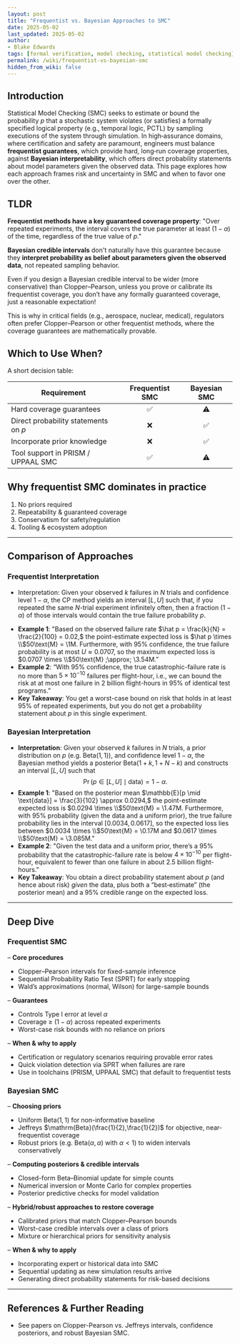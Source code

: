 ```yaml
---
layout: post
title: "Frequentist vs. Bayesian Approaches to SMC"
date: 2025-05-02
last_updated: 2025-05-02
author:
- Blake Edwards
tags: [formal verification, model checking, statistical model checking]
permalink: /wiki/frequentist-vs-bayesian-smc
hidden_from_wiki: false
---
```


## Introduction

Statistical Model Checking (SMC) seeks to estimate or bound the probability $p$ that a stochastic system violates (or satisfies) a formally specified logical property (e.g., temporal logic, PCTL) by sampling executions of the system through simulation. In high‐assurance domains, where certification and safety are paramount, engineers must balance **frequentist guarantees**, which provide hard, long‐run coverage properties, against **Bayesian interpretability**, which offers direct probability statements about model parameters given the observed data. This page explores how each approach frames risk and uncertainty in SMC and when to favor one over the other.

## TLDR

**Frequentist methods have a key guaranteed coverage property**: "Over repeated experiments, the interval covers the true parameter at least $(1-\alpha)$ of the time, regardless of the true value of $p$."

**Bayesian credible intervals** don't naturally have this guarantee because they **interpret probability as belief about parameters given the observed data**, not repeated sampling behavior.

Even if you design a Bayesian credible interval to be wider (more conservative) than Clopper–Pearson, unless you prove or calibrate its frequentist coverage, you don’t have any formally guaranteed coverage, just a reasonable expectation!

This is why in critical fields (e.g., aerospace, nuclear, medical), regulators often prefer Clopper–Pearson or other frequentist methods, where the coverage guarantees are mathematically provable.

## Which to Use When?
A short decision table:

| Requirement                           | Frequentist SMC | Bayesian SMC |
|---------------------------------------|:---------------:|:------------:|
| Hard coverage guarantees              |      ✅          |      ⚠️      |
| Direct probability statements on $p$  |      ❌          |      ✅      |
| Incorporate prior knowledge           |      ❌          |      ✅      |
| Tool support in PRISM / UPPAAL SMC    |      ✅          |      ⚠️      |

## Why frequentist SMC dominates in practice
1. No priors required  
2. Repeatability & guaranteed coverage  
3. Conservatism for safety/regulation  
4. Tooling & ecosystem adoption

---

## Comparison of Approaches

### Frequentist Interpretation

- Interpretation: Given your observed $k$ failures in $N$ trials and confidence level $1-\alpha$, the CP method yields an interval $[L,U]$ such that, if you repeated the same $N$-trial experiment infinitely often, then a fraction $(1-\alpha)$ of those intervals would contain the true failure probability $p$.
<!-- - **Example 1**: "With 95% confidence, the true failure probability is at most $U\approx0.0707$, so the maximum expected loss is $0.0707 \times \\$50 \text{M} \approx \\$3.54 \text{M}$." -->
- **Example 1**: "Based on the observed failure rate $\hat p = \frac{k}{N} = \frac{2}{100} = 0.02,$ the point-estimate expected loss is $\hat p \times \\$50\text{M} = \\$1\text{M}.$ Furthermore, with 95% confidence, the true failure probability is at most $U \approx 0.0707$, so the maximum expected loss is $0.0707 \times \\$50\text{M} \;\approx\; \\$3.54\text{M}.$”
- **Example 2**: “With 95% confidence, the true catastrophic-failure rate is no more than $5\times10^{-10}$ failures per flight-hour, i.e., we can bound the risk at at most one failure in 2 billion flight-hours in 95% of identical test programs.”
- **Key Takeaway**: You get a worst-case bound on risk that holds in at least 95% of repeated experiments, but you do not get a probability statement about $p$ in this single experiment.

### Bayesian Interpretation

- **Interpretation**: Given your observed $k$ failures in $N$ trials, a prior distribution on $p$ (e.g. $\mathrm{Beta}(1,1)$), and confidence level $1-\alpha$, the Bayesian method yields a posterior $\mathrm{Beta}(1+k,\,1+N-k)$ and constructs an interval $[L,U]$ such that  
  $$\Pr\bigl(p\in[L,U]\mid\text{data}\bigr)=1-\alpha.$$
- **Example 1**: "Based on the posterior mean $\mathbb{E}[p \mid \text{data}] = \frac{3}{102} \approx 0.0294,$ the point-estimate expected loss is $0.0294 \times \\$50\text{M} = \\$1.47\text{M}.$ Furthermore, with 95% probability (given the data and a uniform prior), the true failure probability lies in the interval $[0.0034, 0.0617],$ so the expected loss lies between $0.0034 \times \\$50\text{M} = \\$0.17\text{M}$ and $0.0617 \times \\$50\text{M} = \\$3.085\text{M}.$"
- **Example 2**: "Given the test data and a uniform prior, there’s a 95% probability that the catastrophic-failure rate is below $4\times10^{-10}$ per flight-hour,  equivalent to fewer than one failure in about 2.5 billion flight-hours."
- **Key Takeaway**: You obtain a direct probability statement about $p$ (and hence about risk) *given* the data, plus both a “best‐estimate” (the posterior mean) and a 95% credible range on the expected loss.

---

## Deep Dive

### Frequentist SMC

– **Core procedures**  
  * Clopper–Pearson intervals for fixed-sample inference  
  * Sequential Probability Ratio Test (SPRT) for early stopping  
  * Wald’s approximations (normal, Wilson) for large-sample bounds  

– **Guarantees**
  * Controls Type I error at level $\alpha$
  * Coverage ≥ $(1−\alpha)$ across repeated experiments  
  * Worst-case risk bounds with no reliance on priors  

– **When & why to apply**  
  * Certification or regulatory scenarios requiring provable error rates  
  * Quick violation detection via SPRT when failures are rare  
  * Use in toolchains (PRISM, UPPAAL SMC) that default to frequentist tests  

### Bayesian SMC

– **Choosing priors**  
  * Uniform $\mathrm{Beta}(1,1)$ for non-informative baseline  
  * Jeffreys $\mathrm{Beta}(\frac{1}{2},\frac{1}{2})$ for objective, near-frequentist coverage  
  * Robust priors (e.g. $\mathrm{Beta}(\alpha,\alpha)$ with $\alpha<1$) to widen intervals conservatively

– **Computing posteriors & credible intervals**
  * Closed-form Beta–Binomial update for simple counts
  * Numerical inversion or Monte Carlo for complex properties
  * Posterior predictive checks for model validation

– **Hybrid/robust approaches to restore coverage**
  * Calibrated priors that match Clopper–Pearson bounds
  * Worst-case credible intervals over a class of priors
  * Mixture or hierarchical priors for sensitivity analysis

– **When & why to apply**  
  * Incorporating expert or historical data into SMC  
  * Sequential updating as new simulation results arrive  
  * Generating direct probability statements for risk-based decisions  

---

## References & Further Reading

* See papers on Clopper-Pearson vs. Jeffreys intervals, confidence posteriors, and robust Bayesian SMC.
